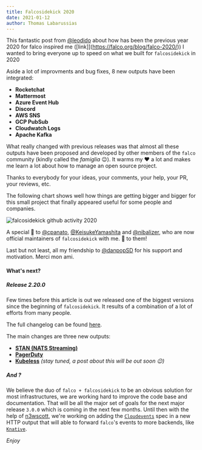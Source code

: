 ```yaml
---
title: Falcosidekick 2020
date: 2021-01-12
author: Thomas Labarussias
---
```


This fantastic post from [@leodido](https://github.com/leodido) about how has been the previous year 2020 for falco inspired me ([link]](https://falco.org/blog/falco-2020/))  I wanted to bring everyone up to speed on what we built for `falcosidekick` in 2020

Aside a lot of improvments and bug fixes, 8 new outputs have been integrated:
* **Rocketchat**
* **Mattermost**
* **Azure Event Hub**
* **Discord**
* **AWS SNS**
* **GCP PubSub**
* **Cloudwatch Logs**
* **Apache Kafka**

What really changed with previous releases was that almost all these outputs have been proposed and developed by other members of the `falco` community (kindly called the *famiglia* 😉). It warms my ♥️ a lot and makes me learn a lot about how to manage an open source project.

Thanks to everybody for your ideas, your comments, your help, your PR, your reviews, etc.

The following chart shows well how things are getting bigger and bigger for this small project that finally appeared useful for some people and companies.

![falcosidekick github activity 2020](/img/falcosidekick-github-activity-2020.png)

A special 🙏 to [@cpanato](https://github.com/cpanato), [@KeisukeYamashita](https://github.com/KeisukeYamashita) and [@nibalizer](https://github.com/nibalizer), who are now official maintainers of `falcosidekick` with me. 🎉 to them! 

Last but not least, all my friendship to [@danpopSD](https://github.com/cpanato) for his support and motivation. Merci mon ami.

#### What's next?

##### Release 2.20.0

Few times before this article is out we released one of the biggest versions since the beginning of `falcosidekick`. It results of a combination of a lot of efforts from many people.

The full changelog can be found [here](https://github.com/falcosecurity/falcosidekick/releases/tag/2.20.0).

The main changes are three new outputs:

- [**STAN (NATS Streaming)**](https://docs.nats.io/nats-streaming-concepts/intro)
- [**PagerDuty**](https://pagerduty.com/)
- [**Kubeless**](https://kubeless.io/) *(stay tuned, a post about this will be out soon 😉)*

##### And ?

We believe the duo of  `falco + falcosidekick` to be an obvious solution for most infrastructures, we are working hard to improve the code base and documentation. That will be all the major set of goals for the next major release `3.0.0` which is coming in the next few months. Until then with the help of [n3wscott](https://github.com/n3wscott), we're working on adding the [`Cloudevents`](https://cloudevents.io/) spec in a new HTTP output that will able to forward `falco`'s events to more backends, like [`Knative`](https://knative.dev/).

*Enjoy*